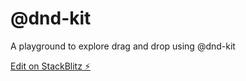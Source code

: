 # @dnd-kit

A playground to explore drag and drop using @dnd-kit

[Edit on StackBlitz ⚡️](https://stackblitz.com/edit/react-szwj29)
